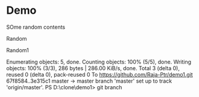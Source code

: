# Demo

SOme random contents


Random

Random1

Enumerating objects: 5, done.
Counting objects: 100% (5/5), done.
Writing objects: 100% (3/3), 286 bytes | 286.00 KiB/s, done.
Total 3 (delta 0), reused 0 (delta 0), pack-reused 0
To https://github.com/Raja-Ptr/demo1.git
   67f8584..3e315c1  master -> master
branch 'master' set up to track 'origin/master'.
PS D:\clone\demo1> git branch